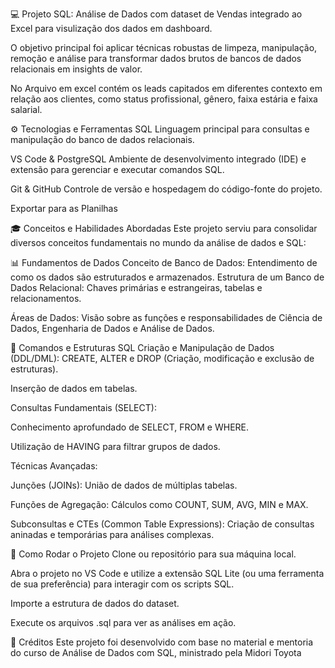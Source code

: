 💻 Projeto SQL: Análise de Dados com dataset de Vendas integrado ao Excel para visulização dos dados em dashboard. 

O objetivo principal foi aplicar técnicas robustas de limpeza, manipulação, remoção e análise para transformar dados brutos de bancos de dados relacionais em insights de valor.

No Arquivo em excel contém os leads capitados em diferentes contexto em relação aos clientes, como status profissional, gênero, faixa estária e faixa salarial.

⚙️ Tecnologias e Ferramentas 
SQL Linguagem principal para consultas e manipulação do banco de dados relacionais. 

VS Code & PostgreSQL Ambiente de desenvolvimento integrado (IDE) e extensão para gerenciar e executar comandos SQL. 

Git & GitHub Controle de versão e hospedagem do código-fonte do projeto.

Exportar para as Planilhas 

🎓 Conceitos e Habilidades Abordadas 
Este projeto serviu para consolidar diversos conceitos fundamentais no mundo da análise de dados e SQL:

📊 Fundamentos de Dados Conceito de Banco de Dados: Entendimento de como os dados são estruturados e armazenados.
Estrutura de um Banco de Dados Relacional: Chaves primárias e estrangeiras, tabelas e relacionamentos.

Áreas de Dados: Visão sobre as funções e responsabilidades de Ciência de Dados, Engenharia de Dados e Análise de Dados.

📝 Comandos e Estruturas SQL Criação e Manipulação de Dados (DDL/DML):
CREATE, ALTER e DROP (Criação, modificação e exclusão de estruturas).

Inserção de dados em tabelas.

Consultas Fundamentais (SELECT):

Conhecimento aprofundado de SELECT, FROM e WHERE.

Utilização de HAVING para filtrar grupos de dados.

Técnicas Avançadas:

Junções (JOINs): União de dados de múltiplas tabelas.

Funções de Agregação: Cálculos como COUNT, SUM, AVG, MIN e MAX.

Subconsultas e CTEs (Common Table Expressions): Criação de consultas aninadas e temporárias para análises complexas.

🚀 Como Rodar o Projeto Clone ou repositório para sua máquina local.

Abra o projeto no VS Code e utilize a extensão SQL Lite (ou uma ferramenta de sua preferência) para interagir com os scripts SQL.

Importe a estrutura de dados do dataset.

Execute os arquivos .sql para ver as análises em ação.

🙏 Créditos Este projeto foi desenvolvido com base no material e mentoria do curso de Análise de Dados com SQL, ministrado pela Midori Toyota
